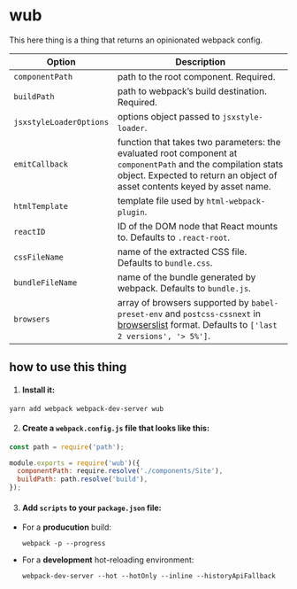 # wub
This here thing is a thing that returns an opinionated webpack config.

| Option | Description |
|---|---|
| `componentPath` | path to the root component. Required. |
| `buildPath` | path to webpack’s build destination. Required. |
| `jsxstyleLoaderOptions` | options object passed to `jsxstyle-loader`. |
| `emitCallback` | function that takes two parameters: the evaluated root component at `componentPath` and the compilation stats object. Expected to return an object of asset contents keyed by asset name. |
| `htmlTemplate` | template file used by `html-webpack-plugin`. |
| `reactID` | ID of the DOM node that React mounts to. Defaults to `.react-root`. |
| `cssFileName` | name of the extracted CSS file. Defaults to `bundle.css`. |
| `bundleFileName` | name of the bundle generated by webpack. Defaults to `bundle.js`. |
| `browsers` | array of browsers supported by `babel-preset-env` and `postcss-cssnext` in [browserslist][] format. Defaults to `['last 2 versions', '> 5%']`. |

## how to use this thing

1. #### Install it:

```yarn add webpack webpack-dev-server wub```

2. #### Create a `webpack.config.js` file that looks like this:

```js
const path = require('path');

module.exports = require('wub')({
  componentPath: require.resolve('./components/Site'),
  buildPath: path.resolve('build'),
});

```

3. #### Add `scripts` to your `package.json` file:

- For a **producution** build:

    ```webpack -p --progress```

- For a **development** hot-reloading environment:

    ```webpack-dev-server --hot --hotOnly --inline --historyApiFallback```

[browserslist]: https://github.com/ai/browserslist
